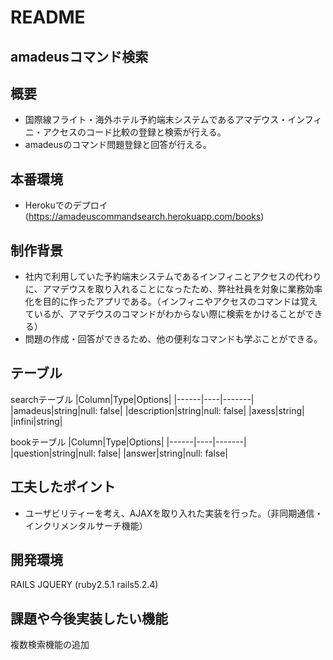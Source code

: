 # README
## amadeusコマンド検索

## 概要
- 国際線フライト・海外ホテル予約端末システムであるアマデウス・インフィニ・アクセスのコード比較の登録と検索が行える。
- amadeusのコマンド問題登録と回答が行える。

## 本番環境
  - Herokuでのデプロイ(https://amadeuscommandsearch.herokuapp.com/books)

## 制作背景
 - 社内で利用していた予約端末システムであるインフィニとアクセスの代わりに、アマデウスを取り入れることになったため、弊社社員を対象に業務効率化を目的に作ったアプリである。（インフィニやアクセスのコマンドは覚えているが、アマデウスのコマンドがわからない際に検索をかけることができる）
 - 問題の作成・回答ができるため、他の便利なコマンドも学ぶことができる。

## テーブル

searchテーブル
|Column|Type|Options|
|------|----|-------|
|amadeus|string|null: false|
|description|string|null: false|
|axess|string|
|infini|string|

bookテーブル
|Column|Type|Options|
|------|----|-------|
|question|string|null: false|
|answer|string|null: false|


## 工夫したポイント
 - ユーザビリティーを考え、AJAXを取り入れた実装を行った。（非同期通信・インクリメンタルサーチ機能）

## 開発環境
RAILS JQUERY (ruby2.5.1 rails5.2.4)

## 課題や今後実装したい機能
複数検索機能の追加
